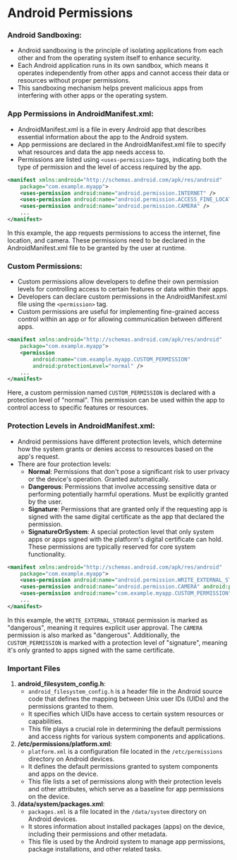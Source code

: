 # Android Permissions

### **Android Sandboxing**:

* Android sandboxing is the principle of isolating applications from each other and from the operating system itself to enhance security.
* Each Android application runs in its own sandbox, which means it operates independently from other apps and cannot access their data or resources without proper permissions.
* This sandboxing mechanism helps prevent malicious apps from interfering with other apps or the operating system.

### **App Permissions in AndroidManifest.xml**:

* AndroidManifest.xml is a file in every Android app that describes essential information about the app to the Android system.
* App permissions are declared in the AndroidManifest.xml file to specify what resources and data the app needs access to.
* Permissions are listed using `<uses-permission>` tags, indicating both the type of permission and the level of access required by the app.

```xml
<manifest xmlns:android="http://schemas.android.com/apk/res/android"
    package="com.example.myapp">
    <uses-permission android:name="android.permission.INTERNET" />
    <uses-permission android:name="android.permission.ACCESS_FINE_LOCATION" />
    <uses-permission android:name="android.permission.CAMERA" />
    ...
</manifest>
```

In this example, the app requests permissions to access the internet, fine location, and camera. These permissions need to be declared in the AndroidManifest.xml file to be granted by the user at runtime.

### **Custom Permissions**:

* Custom permissions allow developers to define their own permission levels for controlling access to certain features or data within their apps.
* Developers can declare custom permissions in the AndroidManifest.xml file using the `<permission>` tag.
* Custom permissions are useful for implementing fine-grained access control within an app or for allowing communication between different apps.

```xml
<manifest xmlns:android="http://schemas.android.com/apk/res/android"
    package="com.example.myapp">
    <permission
        android:name="com.example.myapp.CUSTOM_PERMISSION"
        android:protectionLevel="normal" />
    ...
</manifest>
```

Here, a custom permission named `CUSTOM_PERMISSION` is declared with a protection level of "normal". This permission can be used within the app to control access to specific features or resources.

### **Protection Levels in AndroidManifest.xml**:

* Android permissions have different protection levels, which determine how the system grants or denies access to resources based on the app's request.
* There are four protection levels:
  * **Normal**: Permissions that don't pose a significant risk to user privacy or the device's operation. Granted automatically.
  * **Dangerous**: Permissions that involve accessing sensitive data or performing potentially harmful operations. Must be explicitly granted by the user.
  * **Signature**: Permissions that are granted only if the requesting app is signed with the same digital certificate as the app that declared the permission.
  * **SignatureOrSystem**: A special protection level that only system apps or apps signed with the platform's digital certificate can hold. These permissions are typically reserved for core system functionality.

```xml
<manifest xmlns:android="http://schemas.android.com/apk/res/android"
    package="com.example.myapp">
    <uses-permission android:name="android.permission.WRITE_EXTERNAL_STORAGE" />
    <uses-permission android:name="android.permission.CAMERA" android:protectionLevel="dangerous" />
    <uses-permission android:name="com.example.myapp.CUSTOM_PERMISSION" android:protectionLevel="signature" />
    ...
</manifest>
```

In this example, the `WRITE_EXTERNAL_STORAGE` permission is marked as "dangerous", meaning it requires explicit user approval. The `CAMERA` permission is also marked as "dangerous". Additionally, the `CUSTOM_PERMISSION` is marked with a protection level of "signature", meaning it's only granted to apps signed with the same certificate.

### Important Files

1. **android\_filesystem\_config.h**:
   * `android_filesystem_config.h` is a header file in the Android source code that defines the mapping between Unix user IDs (UIDs) and the permissions granted to them.
   * It specifies which UIDs have access to certain system resources or capabilities.
   * This file plays a crucial role in determining the default permissions and access rights for various system components and applications.
2. **/etc/permissions/platform.xml**:
   * `platform.xml` is a configuration file located in the `/etc/permissions` directory on Android devices.
   * It defines the default permissions granted to system components and apps on the device.
   * This file lists a set of permissions along with their protection levels and other attributes, which serve as a baseline for app permissions on the device.
3. **/data/system/packages.xml**:
   * `packages.xml` is a file located in the `/data/system` directory on Android devices.
   * It stores information about installed packages (apps) on the device, including their permissions and other metadata.
   * This file is used by the Android system to manage app permissions, package installations, and other related tasks.
